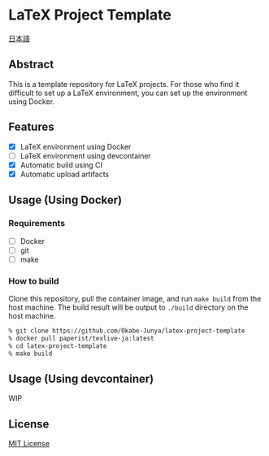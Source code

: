 # LaTeX Project Template

[日本語](./README.md)

## Abstract

This is a template repository for LaTeX projects. For those who find it difficult to set up a LaTeX environment, you can set up the environment using Docker.

## Features

- [x] LaTeX environment using Docker
- [ ] LaTeX environment using devcontainer
- [x] Automatic build using CI
- [x] Automatic upload artifacts

## Usage (Using Docker)

### Requirements

- [ ] Docker
- [ ] git
- [ ] make

### How to build

Clone this repository, pull the container image, and run `make build` from the host machine. The build result will be output to `./build` directory on the host machine.

```bash
% git clone https://github.com/Okabe-Junya/latex-project-template
% docker pull paperist/texlive-ja:latest
% cd latex-project-template
% make build
```

## Usage (Using devcontainer)

WIP

## License

[MIT License](./LICENSE)
